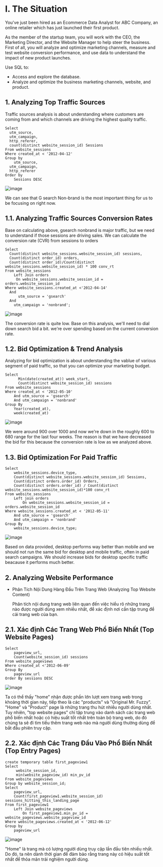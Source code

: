 # I. The Situation
  You've just been hired as an Ecommerce Data Analyst for ABC Company, an online retailer which has just launched their first product.

  As the member of the startup team, you will work with the CEO, the Marketing Director, and the Website Manager to help steer the business.
  First of all, you will analyze and optimize marketing channels, measure and test website conversion performance, and use data to understand 
  the impact of new product launches.

  Use SQL to:
  + Access and explore the database.
  + Analyze and optimize the business marketing channels, website, and product.
## 1. Analyzing Top Traffic Sources
  Traffic sources analysis is about understanding where customers are coming from and which channels are driving the highest quality traffic.
    
    Select
      utm_source,
      utm_campaign,
      http_referer,
      count(distinct website_session_id) Sessions
    From website_sessions
    Where created_at < '2012-04-12'
    Group by
	    utm_source,
      utm_campaign,
      http_referer
    Order by
	    Sessions DESC
  ![image](https://github.com/IamQuangg/Analyzing_Traffic_Sources/assets/128073066/bbc4b35f-4732-4b0d-bd4e-4478f1f6424f)
  
  We can see that G search Non-brand is the most important thing for us to be focusing on right now.
  ## 1.1. Analyzing Traffic Sources Conversion Rates
  Base on calculating above, gsearch nonbrand is major traffic, but we need to understand if those sessions are driving sales. We can calculate
  the conversion rate (CVR) from sessions to orders

    Select
      Count(distinct website_sessions.website_session_id) sessions,
      Count(distinct order_id) orders,
      Count(distinct order_id)/Count(distinct website_sessions.website_session_id) * 100 conv_rt
    From website_sessions
	    Left Join orders 
         On website_sessions.website_session_id = orders.website_session_id
    Where website_sessions.created_at <'2012-04-14' 
      And
	      utm_source = 'gsearch'
      And
        utm_campaign = 'nonbrand';
  ![image](https://github.com/IamQuangg/Analyzing_Traffic_Sources/assets/128073066/8c965c46-f79b-404f-8090-5291efda594f)
  
  The conversion rate is quite low. Base on this analysis, we'll need to dial down search bid a bit. we're over spending based on the current conversion rate.
  ## 1.2. Bid Optimization & Trend Analysis
  Analyzing for bid optimization is about understanding the vablue of various segment of paid traffic, so that you can optimize your marketing budget.

    Select
	      Min(date(created_at)) week_start,
          Count(distinct website_session_id) sessions
    From website_sessions
    Where created_at < '2012-05-10'
	    And utm_source = 'gsearch'
        And utm_campaign = 'nonbrand'
    Group By
	    Year(created_at),
	    week(created_at)
  ![image](https://github.com/IamQuangg/Analyzing_Traffic_Sources/assets/128073066/34e9a135-1a5a-446f-a987-01b1757d117f)

  We were around 900 over 1000 and now we're down in the roughly 600 to 680 range for the last four weeks. The reason is that we have decreased the bid for this
  because the conversion rate is low as we analyzed above.
  ## 1.3. Bid Optimization For Paid Traffic
  	Select
		website_sessions.device_type,
    	Count(distinct website_sessions.website_session_id) Sessions,
    	Count(distinct orders.order_id) Orders,
    	Count(distinct orders.order_id) / Count(distinct website_sessions.website_session_id)*100 conv_rt
	From website_sessions
		Left join orders
			On website_sessions.website_session_id = orders.website_session_id
	Where website_sessions.created_at < '2012-05-11'
		And utm_source = 'gsearch'
    	And utm_campaign = 'nonbrand'
	Group By 
		website_sessions.device_type;
  ![image](https://github.com/IamQuangg/Analyzing_Traffic_Sources/assets/128073066/5f623e75-1403-4c80-ae6b-32cab257b8bf)

  Based on data provided, desktop performs way better than mobile and we should not run the same bid for desktop and mobile traffic, often in paid search campaigns.
  We should increase bids for desktop specific traffic beacause it performs much better.
 ## 2. Analyzing Website Performance
 * Phân Tích Nội Dung Hàng Đầu Trên Trang Web (Analyzing Top Website Content)

   Phân tích nội dung trang web liên quan đến việc hiểu rõ những trang nào được người dùng xem nhiều nhất, để xác định nơi cần tập trung để cải trang web của bạn.
## 2.1. Xác định Các Trang Web Phổ Biến Nhất (Top Website Pages)
	Select 
		pageview_url,
    	Count(website_session_id) sessions
	From website_pageviews
	Where created_at <'2012-06-09'
	Group By
		pageview_url
	Order By sessions DESC
 ![image](https://github.com/IamQuangg/Analyzing_Traffic_Sources/assets/128073066/57bbbdcb-367a-42cc-89ef-d43b61e4da2a)

 Ta có thể thấy "home" nhận được phần lớn lượt xem trang web trong khoảng thời gian này, tiếp theo là các "products" và "Original Mr. Fuzzy". "Home" và "Product" page là 
 những trang thu hút nhiều người dùng nhất. Tuy nhiên, "top website pages" chỉ tập trung vào danh sách các trang web phổ biến nhất hoặc có hiệu suất tốt nhất trên toàn bộ 
 trang web, do đó chúng ta sẽ đi tìm tiểu thêm trang web nào mà người dùng thường dùng để bắt đầu phiên truy cập.
 ## 2.2. Xác định Các Trang Đầu Vào Phổ Biến Nhất (Top Entry Pages)
 	create temporary table first_pageview1
	Select
		 website_session_id,
   	 	 min(website_pageview_id) min_pv_id
	From website_pageviews
	Group by website_session_id;
	Select 
		pageview_url,
    	Count(first_pageview1.website_session_id) sessions_hitting_this_landing_page
	From first_pageview1
		Left Join website_pageviews
			On first_pageview1.min_pv_id = website_pageviews.website_pageview_id
	Where website_pageviews.created_at < '2012-06-12'
	Group by 
		pageview_url
  ![image](https://github.com/IamQuangg/Analyzing_Traffic_Sources/assets/128073066/37f46bec-d6d5-4f73-83ee-a72495dafac2)

  "Home" là trang mà có lượng người dùng truy cập lần đầu tiên nhiều nhất. Do đó, ta nên dành thời gian để đảm bảo rằng trang này có hiệu suất tốt nhất để thỏa mãn 
  trải nghiệm người dùng.


  


  
